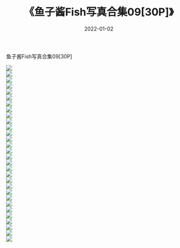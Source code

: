 ﻿---
layout: post
title:  《鱼子酱Fish写真合集09[30P]》
date:   2022-01-02
img: http://img.660000.xyz/Sharelink/性感/2021/鱼子酱Fish写真合集09[30P]/000.jpg
categories: [美女, 清纯, 唯美]
---

鱼子酱Fish写真合集09[30P]

  ![](http://img.660000.xyz/Sharelink/性感/2021/鱼子酱Fish写真合集09[30P]/001.jpg) <br> ![](http://img.660000.xyz/Sharelink/性感/2021/鱼子酱Fish写真合集09[30P]/002.jpg) <br> ![](http://img.660000.xyz/Sharelink/性感/2021/鱼子酱Fish写真合集09[30P]/003.jpg) <br> ![](http://img.660000.xyz/Sharelink/性感/2021/鱼子酱Fish写真合集09[30P]/004.jpg) <br> ![](http://img.660000.xyz/Sharelink/性感/2021/鱼子酱Fish写真合集09[30P]/005.jpg) <br> ![](http://img.660000.xyz/Sharelink/性感/2021/鱼子酱Fish写真合集09[30P]/006.jpg) <br> ![](http://img.660000.xyz/Sharelink/性感/2021/鱼子酱Fish写真合集09[30P]/007.jpg) <br> ![](http://img.660000.xyz/Sharelink/性感/2021/鱼子酱Fish写真合集09[30P]/008.jpg) <br> ![](http://img.660000.xyz/Sharelink/性感/2021/鱼子酱Fish写真合集09[30P]/009.jpg) <br> ![](http://img.660000.xyz/Sharelink/性感/2021/鱼子酱Fish写真合集09[30P]/010.jpg) <br> ![](http://img.660000.xyz/Sharelink/性感/2021/鱼子酱Fish写真合集09[30P]/011.jpg) <br> ![](http://img.660000.xyz/Sharelink/性感/2021/鱼子酱Fish写真合集09[30P]/012.jpg) <br> ![](http://img.660000.xyz/Sharelink/性感/2021/鱼子酱Fish写真合集09[30P]/013.jpg) <br> ![](http://img.660000.xyz/Sharelink/性感/2021/鱼子酱Fish写真合集09[30P]/014.jpg) <br> ![](http://img.660000.xyz/Sharelink/性感/2021/鱼子酱Fish写真合集09[30P]/015.jpg) <br> ![](http://img.660000.xyz/Sharelink/性感/2021/鱼子酱Fish写真合集09[30P]/016.jpg) <br> ![](http://img.660000.xyz/Sharelink/性感/2021/鱼子酱Fish写真合集09[30P]/017.jpg) <br> ![](http://img.660000.xyz/Sharelink/性感/2021/鱼子酱Fish写真合集09[30P]/018.jpg) <br> ![](http://img.660000.xyz/Sharelink/性感/2021/鱼子酱Fish写真合集09[30P]/019.jpg) <br> ![](http://img.660000.xyz/Sharelink/性感/2021/鱼子酱Fish写真合集09[30P]/020.jpg) <br> ![](http://img.660000.xyz/Sharelink/性感/2021/鱼子酱Fish写真合集09[30P]/021.jpg) <br> ![](http://img.660000.xyz/Sharelink/性感/2021/鱼子酱Fish写真合集09[30P]/022.jpg) <br> ![](http://img.660000.xyz/Sharelink/性感/2021/鱼子酱Fish写真合集09[30P]/023.jpg) <br> ![](http://img.660000.xyz/Sharelink/性感/2021/鱼子酱Fish写真合集09[30P]/024.jpg) <br> ![](http://img.660000.xyz/Sharelink/性感/2021/鱼子酱Fish写真合集09[30P]/025.jpg) <br> ![](http://img.660000.xyz/Sharelink/性感/2021/鱼子酱Fish写真合集09[30P]/026.jpg) <br> ![](http://img.660000.xyz/Sharelink/性感/2021/鱼子酱Fish写真合集09[30P]/027.jpg) <br> ![](http://img.660000.xyz/Sharelink/性感/2021/鱼子酱Fish写真合集09[30P]/028.jpg) <br> ![](http://img.660000.xyz/Sharelink/性感/2021/鱼子酱Fish写真合集09[30P]/029.jpg) <br> ![](http://img.660000.xyz/Sharelink/性感/2021/鱼子酱Fish写真合集09[30P]/030.jpg) <br>